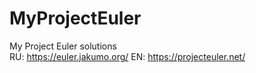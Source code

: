# MyProjectEuler
My Project Euler solutions
<br> RU: https://euler.jakumo.org/
    EN: https://projecteuler.net/</br>
